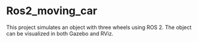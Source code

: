# Ros2_moving_car
This project simulates an object with three wheels using ROS 2. The object can be visualized in both Gazebo and RViz. 
